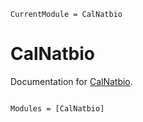 ```@meta
CurrentModule = CalNatbio
```

# CalNatbio

Documentation for [CalNatbio](https://github.com/CalNatbio/CalNatbio.jl).

```@index
```

```@autodocs
Modules = [CalNatbio]
```
